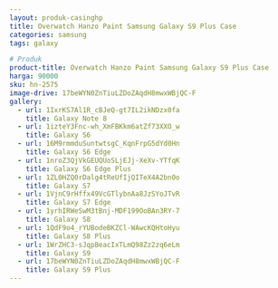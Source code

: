 ```yaml
---
layout: produk-casinghp
title: Overwatch Hanzo Paint Samsung Galaxy S9 Plus Case
categories: samsung
tags: galaxy

# Produk
product-title: Overwatch Hanzo Paint Samsung Galaxy S9 Plus Case
harga: 90000
sku: hn-2575
image-drive: 17beWYN0ZnTiuLZDoZAqdH8mwxWBjQC-F
gallery:
  - url: 1IxrKS7Al1R_cBJeQ-gt7IL2ikNDzx0fa
    title: Galaxy Note 8
  - url: 1izteY3Fnc-wh_XmFBKkm6atZf73XXO_w
    title: Galaxy S6
  - url: 16M9rmmduSuntwtsgC_KqnFrpG5dYd0Hn
    title: Galaxy S6 Edge
  - url: 1nroZ3QjVkGEUQUoSLjEJj-XeXv-YTfqK
    title: Galaxy S6 Edge Plus
  - url: 1ZL0HZQ0rDalg4tReUfIjQITeX4A2bn0o
    title: Galaxy S7
  - url: 1VjnC9rHffx49VcGTlybnAa8JzSYoJTvR
    title: Galaxy S7 Edge
  - url: 1yrhIRWeSwM3tBnj-MDF199OoBAn3RY-7
    title: Galaxy S8
  - url: 1QdF9o4_rYUBodeBKZCl-WAwcKQHtoHyu
    title: Galaxy S8 Plus
  - url: 1WrZHC3-sJqpBeacIxTLmQ98Zz2zq6eLm
    title: Galaxy S9
  - url: 17beWYN0ZnTiuLZDoZAqdH8mwxWBjQC-F
    title: Galaxy S9 Plus
---
```

